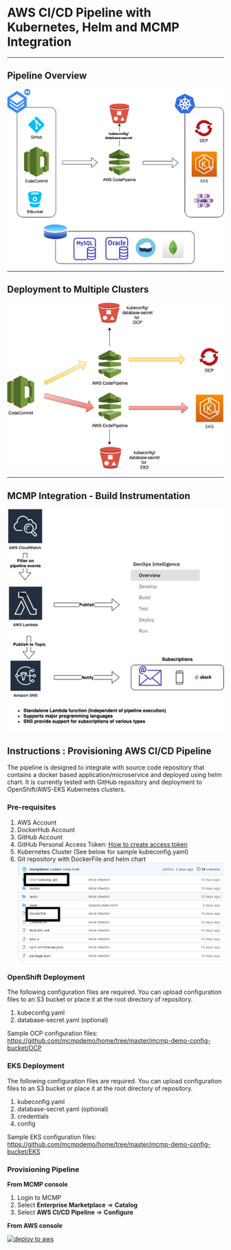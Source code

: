 # AWS CI/CD Pipeline with Kubernetes, Helm and MCMP Integration

---
## Pipeline Overview 
![CFN AWS Pipeline](aws-overview.png)

---
## Deployment to Multiple Clusters
![CFN AWS Pipeline](aws-multiple-clusters.png)

---
## MCMP Integration - Build Instrumentation
![CFN AWS Pipeline](aws-pipeline-mcmp-integration.png)

## Instructions : Provisioning AWS CI/CD Pipeline
   The pipeline is designed to integrate with source code repository that contains a docker based application/microservice and deployed using helm chart.
   It is currently tested with GitHub repository and deployment to OpenShift/AWS-EKS Kubernetes clusters.
   ### Pre-requisites
   1. AWS Account
   2. DockerHub Account
   3. GitHub Account
   4. GitHub Personal Access Token: [How to create access token](https://docs.github.com/en/github/authenticating-to-github/creating-a-personal-access-token) 
   5. Kubernetes Cluster  (See below for sample kubeconfig.yaml) 
   5. Git repository with DockerFile and helm chart
        ![GitHub Repo](github-repo.png)
      
  ### OpenShift Deployment 
   The following configuration files are required. You can upload configuration files to an S3 bucket or place it at the root directory of repository.
   1. kubeconfig.yaml
   2. database-secret.yaml (optional)
   
   Sample OCP configuration files: <https://github.com/mcmpdemo/home/tree/master/mcmp-demo-config-bucket/OCP>
   
   
  ### EKS Deployment
  The following configuration files are required. You can upload configuration files to an S3 bucket or place it at the root directory of repository.
   
   1. kubeconfig.yaml
   2. database-secret.yaml (optional)
   3. credentials
   4. config
   
   Sample EKS configuration files: <https://github.com/mcmpdemo/home/tree/master/mcmp-demo-config-bucket/EKS>
   
  ### Provisioning Pipeline
  
   **From MCMP console**
   1. Login to MCMP
   2. Select **Enterprise Marketplace** => **Catalog**
   3. Select **AWS CI/CD Pipeline** => **Configure**
   
   **From AWS console** <br>
   
   <a href="https://console.aws.amazon.com/cloudformation/home?#/stacks/new?&templateURL=https://mcmp-demo-template-bucket.s3.us-east-2.amazonaws.com/mcmp-pipeline-cloudformation-github.yaml" rel="nofollow"><img src="../images/cloudformation-launch-stack.png" alt="deploy to aws" style="max-width:100%;"></a>
   
   

